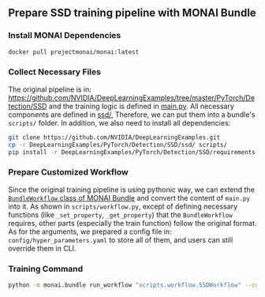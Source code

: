 ## Prepare SSD training pipeline with MONAI Bundle

### Install MONAI Dependencies

```Bash
docker pull projectmonai/monai:latest
```

### Collect Necessary Files

The original pipeline is in: https://github.com/NVIDIA/DeepLearningExamples/tree/master/PyTorch/Detection/SSD and the training logic is defined in [main.py](https://github.com/NVIDIA/DeepLearningExamples/blob/master/PyTorch/Detection/SSD/main.py).
All necessary components are defined in [ssd/](https://github.com/NVIDIA/DeepLearningExamples/tree/master/PyTorch/Detection/SSD/ssd), Therefore, we can put them into a bundle's `scripts/` folder. In addition, we also need to install all dependencies:

```Bash
git clone https://github.com/NVIDIA/DeepLearningExamples.git
cp -r DeepLearningExamples/PyTorch/Detection/SSD/ssd/ scripts/
pip install -r DeepLearningExamples/PyTorch/Detection/SSD/requirements.txt
```

### Prepare Customized Workflow

Since the original training pipeline is using pythonic way, we can extend the [`BundleWorkflow` class of MONAI Bundle](https://github.com/Project-MONAI/MONAI/blob/dev/monai/bundle/workflows.py) and convert the content of `main.py` into it.
As shown in `scripts/workflow.py`, except of defining necessary functions (like `_set_property`, `_get_property`) that the `BundleWorkflow` requires, other parts (especially the train function) follow the original format.
As for the arguments, we prepared a config file in: `config/hyper_parameters.yaml` to store all of them, and users can still override them in CLI.

### Training Command

```Bash
python -m monai.bundle run_workflow "scripts.workflow.SSDWorkflow" --config_file configs/hyper_parameters.yaml --data <dataset to be trained>
```
